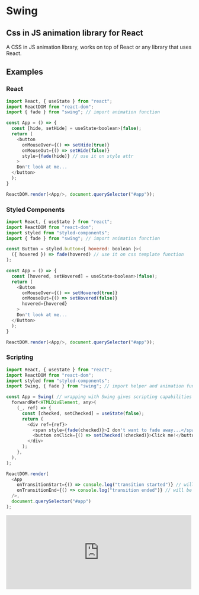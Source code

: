 # Swing

## Css in JS animation library for React

A CSS in JS animation library, works on top of React or any library that uses React.

## Examples

### React

```javascript
import React, { useState } from "react";
import ReactDOM from "react-dom";
import { fade } from "swing"; // import animation function

const App = () => {
  const [hide, setHide] = useState<boolean>(false);
  return (
    <button
      onMouseOver={() => setHide(true)}
      onMouseOut={() => setHide(false)}
      style={fade(hide)} // use it on style attr
    >
    Don't look at me...
  </button>
  );
}

ReactDOM.render(<App/>, document.querySelector("#app"));
```

### Styled Components

```javascript
import React, { useState } from "react";
import ReactDOM from "react-dom";
import styled from "styled-components"; 
import { fade } from "swing"; // import animation function

const Button = styled.button<{ hovered: boolean }>(
  ({ hovered }) => fade(hovered) // use it on css template function
);

const App = () => {
  const [hovered, setHovered] = useState<boolean>(false);
  return (
    <Button
      onMouseOver={() => setHovered(true)}
      onMouseOut={() => setHovered(false)}
      hovered={hovered}
    >
    Don't look at me...
  </Button>
  );
}

ReactDOM.render(<App/>, document.querySelector("#app"));
```


### Scripting

```javascript
import React, { useState } from "react";
import ReactDOM from "react-dom";
import styled from "styled-components"; 
import Swing, { fade } from "swing"; // import helper and animation function

const App = Swing( // wrapping with Swing gives scripting capabilities
  forwardRef<HTMLDivElement, any>(
    (_, ref) => {
      const [checked, setChecked] = useState(false);
      return (
        <div ref={ref}>
          <span style={fade(checked)}>I don't want to fade away...</span>
          <button onClick={() => setChecked(!checked)}>Click me!</button>
        </div>
      );
    },
  ),
);

ReactDOM.render(
  <App
    onTransitionStart={() => console.log("transition started")} // will be called every time fade starts
    onTransitionEnd={() => console.log("transition ended")} // will be called every time fade ends
  />,
  document.querySelector("#app")
);
```

<iframe width="500px" height="200px" style="border: none;" src="http://localhost:1234/fade/index.html"/>